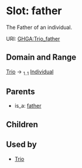 
# Slot: father


The Father of an individual.

URI: [GHGA:Trio_father](https://w3id.org/GHGA/Trio_father)


## Domain and Range

[Trio](Trio.md) &#8594;  <sub>1..1</sub> [Individual](Individual.md)

## Parents

 *  is_a: [father](father.md)

## Children


## Used by

 * [Trio](Trio.md)
